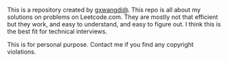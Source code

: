 
This is a repository created by [gxwangdi@](gxwangdi@gmail.com). This repo is all about my solutions on problems on Leetcode.com. They are mostly not that efficient but they work, and easy to understand,  and easy to figure out.  I think this is the best fit for technical interviews.

This is for personal purpose. Contact me if you find any copyright violations. 

